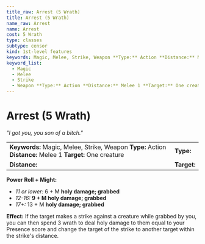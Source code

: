 ```yaml
---
title_raw: Arrest (5 Wrath)
title: Arrest (5 Wrath)
name_raw: Arrest
name: Arrest
cost: 5 Wrath
type: classes
subtype: censor
kind: 1st-level features
keywords: Magic, Melee, Strike, Weapon **Type:** Action **Distance:** Melee 1 **Target:** One creature
keyword_list:
  - Magic
  - Melee
  - Strike
  - Weapon **Type:** Action **Distance:** Melee 1 **Target:** One creature
---
```


# Arrest (5 Wrath)

*"I got you, you son of a bitch."*

|                                                                                                            |             |
| :--------------------------------------------------------------------------------------------------------- | :---------- |
| **Keywords:** Magic, Melee, Strike, Weapon **Type:** Action **Distance:** Melee 1 **Target:** One creature | **Type:**   |
| **Distance:**                                                                                              | **Target:** |

**Power Roll + Might:**

- *11 or lower:* 6 + M **holy damage; grabbed**
- *12-16:* **9 + M holy damage; grabbed**
- *17+:* 13 + M **holy damage; grabbed**

**Effect:** If the target makes a strike against a creature while grabbed by you, you can then spend 3 wrath to deal holy damage to them equal to your Presence score and change the target of the strike to another target within the strike's distance.

